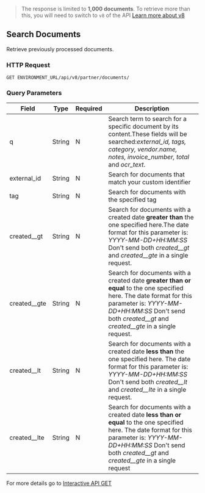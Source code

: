 > The response is limited to **1,000 documents**. To retrieve more than this, you will need to switch to `v8` of the API
> [Learn more about v8](https://www.veryfi.com/latest/api-version-8/)

## Search Documents
Retrieve previously processed documents.

### HTTP Request
`GET ENVIRONMENT_URL/api/v8/partner/documents/`

### Query Parameters 

|  Field       | Type   | Required | Description                                                                                                                                                                                                                  |
|--------------|--------|----------|------------------------------------------------------------------------------------------------------------------------------------------------------------------------------------------------------------------------------| 
| q            | String | N        | Search term to search for a specific document by its content.These fields will be searched:*external_id, tags, category, vendor.name, notes, invoice_number, total* and *ocr_text*.                                          |
| external_id  | String | N        | Search for documents that match your custom identifier                                                                                                                                                                       |
| tag          | String | N        | Search for documents with the specified tag                                                                                                                                                                                  |
| created__gt  | String | N        | Search for documents with a created date **greater than** the one specified here.The date format for this parameter is: *YYYY-MM-DD+HH:MM:SS* Don't send both *created__gt* and *created__gte* in a single request.          |
| created__gte | String | N        | Search for documents with a created date **greater than or equal** to the one specified here. The date format for this parameter is: *YYYY-MM-DD+HH:MM:SS* Don't send both *created__gt* and *created__gte* in a single request. |
| created__lt  | String | N        | Search for documents with a created date **less than** the one specified here. The date format for this parameter is: *YYYY-MM-DD+HH:MM:SS* Don't send both *created__lt* and *created__lte* in a single request.            |
| created__lte | String | N        | Search for documents with a created date **less than or equal** to the one specified here. The date format for this parameter is: *YYYY-MM-DD+HH:MM:SS* Don't send both *created__gt* and *created__gte* in a single request |

For more details go to [Interactive API GET](/api/docs/interactive/v8/documents/#get-/documents)